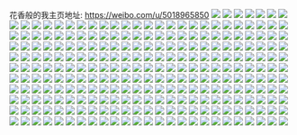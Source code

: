花香般的我主页地址: https://weibo.com/u/5018965850 
![](https://wx4.sinaimg.cn/mw2000/005tF4i6ly1h8yiqxqsamj30mt0mtgn5.jpg) 
![](https://wx4.sinaimg.cn/mw2000/005tF4i6ly1h8yiqy4356j30oo0ooq4i.jpg) 
![](https://wx4.sinaimg.cn/mw2000/005tF4i6ly1h8yiqxbivhj31f40u0454.jpg) 
![](https://wx4.sinaimg.cn/mw2000/005tF4i6ly1h8xny1k7hwj30u0140jwa.jpg) 
![](https://wx4.sinaimg.cn/mw2000/005tF4i6ly1h8xny0ykpqj30u0140n2e.jpg) 
![](https://wx4.sinaimg.cn/mw2000/005tF4i6ly1h8xny23pmkj30u0140dk5.jpg) 
![](https://wx4.sinaimg.cn/mw2000/005tF4i6ly1h8xny2lxc9j30u0140q8p.jpg) 
![](https://wx4.sinaimg.cn/mw2000/005tF4i6ly1h8xny334fuj30u0140jwj.jpg) 
![](https://wx4.sinaimg.cn/mw2000/005tF4i6ly1h8xe996glyj30u01400x3.jpg) 
![](https://wx4.sinaimg.cn/mw2000/005tF4i6ly1h8xe99kkfcj30u0140n18.jpg) 
![](https://wx4.sinaimg.cn/mw2000/005tF4i6ly1h8xe9a4z4tj30u0140ae9.jpg) 
![](https://wx4.sinaimg.cn/mw2000/005tF4i6ly1h8xe9ak408j30u0140wij.jpg) 
![](https://wx4.sinaimg.cn/mw2000/005tF4i6ly1h8xe9b04voj30u01400ws.jpg) 
![](https://wx4.sinaimg.cn/mw2000/005tF4i6ly1h8xe9bk0v4j30u0140aem.jpg) 
![](https://wx4.sinaimg.cn/mw2000/005tF4i6ly1h8wh9mni6gj30u0140wj7.jpg) 
![](https://wx4.sinaimg.cn/mw2000/005tF4i6ly1h8wh9lae9xj30ts12iq81.jpg) 
![](https://wx4.sinaimg.cn/mw2000/005tF4i6ly1h8vd0cxuq2j30u0140dkd.jpg) 
![](https://wx4.sinaimg.cn/mw2000/005tF4i6ly1h8vd0dko87j30u0140q6p.jpg) 
![](https://wx4.sinaimg.cn/mw2000/005tF4i6ly1h8vd0e4551j31400u00xi.jpg) 
![](https://wx4.sinaimg.cn/mw2000/005tF4i6ly1h8vd0er8zlj31400u0tf2.jpg) 
![](https://wx4.sinaimg.cn/mw2000/005tF4i6ly1h8vd0fy73dj30u012eq6q.jpg) 
![](https://wx4.sinaimg.cn/mw2000/005tF4i6ly1h8vd0ghze9j31400u0q77.jpg) 
![](https://wx4.sinaimg.cn/mw2000/005tF4i6ly1h8vd0cefiyj30u00u00z7.jpg) 
![](https://wx4.sinaimg.cn/mw2000/005tF4i6ly1h8u5pk15ptj30u0140jv2.jpg) 
![](https://wx4.sinaimg.cn/mw2000/005tF4i6ly1h8u5pjlgujj30u0140whj.jpg) 
![](https://wx4.sinaimg.cn/mw2000/005tF4i6ly1h8u5pkhnohj30u0140785.jpg) 
![](https://wx4.sinaimg.cn/mw2000/005tF4i6ly1h8u5pkxae0j30u0140gp5.jpg) 
![](https://wx4.sinaimg.cn/mw2000/005tF4i6ly1h8u5pla2lgj30u0140juc.jpg) 
![](https://wx4.sinaimg.cn/mw2000/005tF4i6ly1h8u5plp37uj30u0140tbu.jpg) 
![](https://wx4.sinaimg.cn/mw2000/005tF4i6ly1h8u5pmadcoj311c0u0dle.jpg) 
![](https://wx4.sinaimg.cn/mw2000/005tF4i6ly1h8u5pms1poj30zc0u0n2c.jpg) 
![](https://wx4.sinaimg.cn/mw2000/005tF4i6ly1h8t1nmqgtjj30u0191gvd.jpg) 
![](https://wx4.sinaimg.cn/mw2000/005tF4i6ly1h8t1nlqsjqj30u0191129.jpg) 
![](https://wx4.sinaimg.cn/mw2000/005tF4i6ly1h8t1nnfv8qj30u0191ajg.jpg) 
![](https://wx4.sinaimg.cn/mw2000/005tF4i6ly1h8sslsxmchj30u014078r.jpg) 
![](https://wx4.sinaimg.cn/mw2000/005tF4i6ly1h8ssls6z44j30u0140afa.jpg) 
![](https://wx4.sinaimg.cn/mw2000/005tF4i6ly1h8ssltm395j30u0140gqg.jpg) 
![](https://wx4.sinaimg.cn/mw2000/005tF4i6ly1h8rxehi3mdj30u0140wii.jpg) 
![](https://wx4.sinaimg.cn/mw2000/005tF4i6ly1h8rxegvpynj30u0140wi8.jpg) 
![](https://wx4.sinaimg.cn/mw2000/005tF4i6ly1h8rxei2ogkj30u0140wh2.jpg) 
![](https://wx4.sinaimg.cn/mw2000/005tF4i6ly1h8rxeika9xj30u0140jwm.jpg) 
![](https://wx4.sinaimg.cn/mw2000/005tF4i6ly1h8rxej36orj30u014042p.jpg) 
![](https://wx4.sinaimg.cn/mw2000/005tF4i6ly1h8rxejkll0j30u0140gqp.jpg) 
![](https://wx4.sinaimg.cn/mw2000/005tF4i6ly1h8rmjnopafj30u0140wim.jpg) 
![](https://wx4.sinaimg.cn/mw2000/005tF4i6ly1h8rmjo2egtj30u0127n0y.jpg) 
![](https://wx4.sinaimg.cn/mw2000/005tF4i6ly1h8rmjoib5xj30u0140dll.jpg) 
![](https://wx4.sinaimg.cn/mw2000/005tF4i6ly1h8rmjn3ggsj30u0140wnq.jpg) 
![](https://wx4.sinaimg.cn/mw2000/005tF4i6ly1h8rmjp6jctj31400u0466.jpg) 
![](https://wx4.sinaimg.cn/mw2000/005tF4i6ly1h8rmjpt6qsj31400u0n55.jpg) 
![](https://wx4.sinaimg.cn/mw2000/005tF4i6ly1h8rmjqb6ddj31400u0109.jpg) 
![](https://wx4.sinaimg.cn/mw2000/005tF4i6ly1h8rmjr10kzj30u0140qbd.jpg) 
![](https://wx4.sinaimg.cn/mw2000/005tF4i6ly1h8qu4qvsa5j30u00u0n03.jpg) 
![](https://wx4.sinaimg.cn/mw2000/005tF4i6ly1h8qu4qknk0j30u00u00vh.jpg) 
![](https://wx4.sinaimg.cn/mw2000/005tF4i6ly1h8qpm84zaqj30u0140qcr.jpg) 
![](https://wx4.sinaimg.cn/mw2000/005tF4i6ly1h8qpm9uetyj30u014048e.jpg) 
![](https://wx4.sinaimg.cn/mw2000/005tF4i6ly1h8qpmb27hrj30u0140dni.jpg) 
![](https://wx4.sinaimg.cn/mw2000/005tF4i6ly1h8qpm6j72nj30u0140k14.jpg) 
![](https://wx4.sinaimg.cn/mw2000/005tF4i6ly1h8qpmc8mhpj30u0140k0g.jpg) 
![](https://wx4.sinaimg.cn/mw2000/005tF4i6ly1h8qpmdnei2j30u0140guv.jpg) 
![](https://wx4.sinaimg.cn/mw2000/005tF4i6ly1h8qpmem00mj30u0140wm7.jpg) 
![](https://wx4.sinaimg.cn/mw2000/005tF4i6ly1h86tdihfctj30u0140q6n.jpg) 
![](https://wx4.sinaimg.cn/mw2000/005tF4i6ly1h86tdjgc1sj30u01400wd.jpg) 
![](https://wx4.sinaimg.cn/mw2000/005tF4i6ly1h86tdhmu5wj30u01400wg.jpg) 
![](https://wx4.sinaimg.cn/mw2000/005tF4i6ly1h86tdkdfjhj30u014042a.jpg) 
![](https://wx4.sinaimg.cn/mw2000/005tF4i6ly1h83aqd2kgqj30u0140tfg.jpg) 
![](https://wx4.sinaimg.cn/mw2000/005tF4i6ly1h83aqeexvgj30u014079b.jpg) 
![](https://wx4.sinaimg.cn/mw2000/005tF4i6ly1h83aqfz5caj30u0140wjn.jpg) 
![](https://wx4.sinaimg.cn/mw2000/005tF4i6ly1h83aqazso1j30u014078o.jpg) 
![](https://wx4.sinaimg.cn/mw2000/005tF4i6ly1h811i3qn3nj30v91ufk6l.jpg) 
![](https://wx4.sinaimg.cn/mw2000/005tF4i6ly1h811i58ph4j30v91u3apc.jpg) 
![](https://wx4.sinaimg.cn/mw2000/005tF4i6ly1h811i6vjpqj31dl1bm4hb.jpg) 
![](https://wx4.sinaimg.cn/mw2000/005tF4i6ly1h811i7nqe7j30tj127q6w.jpg) 
![](https://wx4.sinaimg.cn/mw2000/005tF4i6ly1h7zw3yru0wj31400u0tgy.jpg) 
![](https://wx4.sinaimg.cn/mw2000/005tF4i6ly1h7zw3z8p1hj31400u0tgy.jpg) 
![](https://wx4.sinaimg.cn/mw2000/005tF4i6ly1h7zw3yan67j31g00u0n94.jpg) 
![](https://wx4.sinaimg.cn/mw2000/005tF4i6ly1h7zw40051mj31km0u0na6.jpg) 
![](https://wx4.sinaimg.cn/mw2000/005tF4i6ly1h7zw40pz2bj318c0u0jzr.jpg) 
![](https://wx4.sinaimg.cn/mw2000/005tF4i6ly1h7zw416q6jj31400u010m.jpg) 
![](https://wx4.sinaimg.cn/mw2000/005tF4i6ly1h7z1kb4pm4j31o02807wj.jpg) 
![](https://wx4.sinaimg.cn/mw2000/005tF4i6ly1h7z1kgg95nj31o0280e82.jpg) 
![](https://wx4.sinaimg.cn/mw2000/005tF4i6ly1h7z1jltkf7j31m92804qq.jpg) 
![](https://wx4.sinaimg.cn/mw2000/005tF4i6ly1h7z1kit5fgj31m9280b2a.jpg) 
![](https://wx4.sinaimg.cn/mw2000/005tF4i6ly1h7z1kl78nfj31o0280u0y.jpg) 
![](https://wx4.sinaimg.cn/mw2000/005tF4i6ly1h7z1knta6lj32801o0u0y.jpg) 
![](https://wx4.sinaimg.cn/mw2000/005tF4i6ly1h7xywg3apzj31o02807wh.jpg) 
![](https://wx4.sinaimg.cn/mw2000/005tF4i6ly1h7xywhlf7lj31o0280e81.jpg) 
![](https://wx4.sinaimg.cn/mw2000/005tF4i6ly1h7xywjayqjj31o0280hdt.jpg) 
![](https://wx4.sinaimg.cn/mw2000/005tF4i6ly1h7xywkttp1j31o0280hdt.jpg) 
![](https://wx4.sinaimg.cn/mw2000/005tF4i6ly1h7xj2jy0aoj30u00u0adv.jpg) 
![](https://wx4.sinaimg.cn/mw2000/005tF4i6ly1h7xj2km584j30u00u0gp5.jpg) 
![](https://wx4.sinaimg.cn/mw2000/005tF4i6ly1h7xj2l9i77j30u00u0tc2.jpg) 
![](https://wx4.sinaimg.cn/mw2000/005tF4i6ly1h7xj2lvnnbj30u00yw0wc.jpg) 
![](https://wx4.sinaimg.cn/mw2000/005tF4i6ly1h7wclls40nj30u0150gr8.jpg) 
![](https://wx4.sinaimg.cn/mw2000/005tF4i6ly1h7wcln0ah2j30u014uwlc.jpg) 
![](https://wx4.sinaimg.cn/mw2000/005tF4i6ly1h7wclknoqkj30u014xwky.jpg) 
![](https://wx4.sinaimg.cn/mw2000/005tF4i6ly1h7wcloa3e4j31400u0n3g.jpg) 
![](https://wx4.sinaimg.cn/mw2000/005tF4i6ly1h7wclpdtxdj30u014rgre.jpg) 
![](https://wx4.sinaimg.cn/mw2000/005tF4i6ly1h7wclqte0kj31400u0tfm.jpg) 
![](https://wx4.sinaimg.cn/mw2000/005tF4i6ly1h7v965q0j8j30u0140jvn.jpg) 
![](https://wx4.sinaimg.cn/mw2000/005tF4i6ly1h7v9663d4kj30u014sdkb.jpg) 
![](https://wx4.sinaimg.cn/mw2000/005tF4i6ly1h7v966kc4xj30u014rjzb.jpg) 
![](https://wx4.sinaimg.cn/mw2000/005tF4i6ly1h7v966wjdbj30u01400zy.jpg) 
![](https://wx4.sinaimg.cn/mw2000/005tF4i6ly1h7v965am68j30u014s436.jpg) 
![](https://wx4.sinaimg.cn/mw2000/005tF4i6ly1h7v967k5i2j30u014sjv9.jpg) 
![](https://wx4.sinaimg.cn/mw2000/005tF4i6ly1h7supdrcdkj30oo0oodh3.jpg) 
![](https://wx4.sinaimg.cn/mw2000/005tF4i6ly1h7rp7c5937j30u0140gqb.jpg) 
![](https://wx4.sinaimg.cn/mw2000/005tF4i6ly1h7rp7ctoa1j30u0140q7u.jpg) 
![](https://wx4.sinaimg.cn/mw2000/005tF4i6ly1h7rp7dcjsxj30u01407a0.jpg) 
![](https://wx4.sinaimg.cn/mw2000/005tF4i6ly1h7rp7bjx71j30u01400x2.jpg) 
![](https://wx4.sinaimg.cn/mw2000/005tF4i6ly1h7pgq5k2o0j30u0140gsf.jpg) 
![](https://wx4.sinaimg.cn/mw2000/005tF4i6ly1h7pgq6wr87j30u0140jym.jpg) 
![](https://wx4.sinaimg.cn/mw2000/005tF4i6ly1h7pgq8e3mdj30u0140471.jpg) 
![](https://wx4.sinaimg.cn/mw2000/005tF4i6ly1h7pgq4hessj30u0140wmi.jpg) 
![](https://wx4.sinaimg.cn/mw2000/005tF4i6ly1h7pgq9zg6vj30u0140qaj.jpg) 
![](https://wx4.sinaimg.cn/mw2000/005tF4i6ly1h7oawoo5stj30u0140drj.jpg) 
![](https://wx4.sinaimg.cn/mw2000/005tF4i6ly1h7oawns19gj30u0140tkz.jpg) 
![](https://wx4.sinaimg.cn/mw2000/005tF4i6ly1h7oawpdnngj30u0140am8.jpg) 
![](https://wx4.sinaimg.cn/mw2000/005tF4i6ly1h7oawq3tuxj30u0140tka.jpg) 
![](https://wx4.sinaimg.cn/mw2000/005tF4i6ly1h7kqsrcqo9j30u014013a.jpg) 
![](https://wx4.sinaimg.cn/mw2000/005tF4i6ly1h7kqss83p5j30u0140k1a.jpg) 
![](https://wx4.sinaimg.cn/mw2000/005tF4i6ly1h7kqsqoxdzj30u00u0dlq.jpg) 
![](https://wx4.sinaimg.cn/mw2000/005tF4i6ly1h7ij8qiocsj30u014046j.jpg) 
![](https://wx4.sinaimg.cn/mw2000/005tF4i6ly1h7ij8r811sj30u0140jz4.jpg) 
![](https://wx4.sinaimg.cn/mw2000/005tF4i6ly1h7ij8s2e3wj30u0140n4z.jpg) 
![](https://wx4.sinaimg.cn/mw2000/005tF4i6ly1h7hrtr919zj30u0140qaj.jpg) 
![](https://wx4.sinaimg.cn/mw2000/005tF4i6ly1h7hrtrvkaoj30u0140gsf.jpg) 
![](https://wx4.sinaimg.cn/mw2000/005tF4i6ly1h7hrtsllg7j30u0140jym.jpg) 
![](https://wx4.sinaimg.cn/mw2000/005tF4i6ly1h7hrttahudj30u0140471.jpg) 
![](https://wx4.sinaimg.cn/mw2000/005tF4i6ly1h7hrtqkqi4j30u0140wmi.jpg) 
![](https://wx4.sinaimg.cn/mw2000/005tF4i6ly1h7g6ik6u2rj30u014077l.jpg) 
![](https://wx4.sinaimg.cn/mw2000/005tF4i6ly1h7g6ikoaa9j30u0140wgy.jpg) 
![](https://wx4.sinaimg.cn/mw2000/005tF4i6ly1h7g6il4zhzj30u0140n6q.jpg) 
![](https://wx4.sinaimg.cn/mw2000/005tF4i6ly1h7g6ijrwa1j30u0140dke.jpg) 
![](https://wx4.sinaimg.cn/mw2000/005tF4i6ly1h7g6ilo135j30u0140wmc.jpg) 
![](https://wx4.sinaimg.cn/mw2000/005tF4i6ly1h7dvxmhnrzj32c0340tum.jpg) 
![](https://wx4.sinaimg.cn/mw2000/005tF4i6ly1h7dvxs5y93j31qg340b2a.jpg) 
![](https://wx4.sinaimg.cn/mw2000/005tF4i6ly1h7dvxw27dij31yd340qv6.jpg) 
![](https://wx4.sinaimg.cn/mw2000/005tF4i6ly1h7cqnpf44jj30vc15swph.jpg) 
![](https://wx4.sinaimg.cn/mw2000/005tF4i6ly1h7cqnqueo7j30vc15s0w9.jpg) 
![](https://wx4.sinaimg.cn/mw2000/005tF4i6ly1h7cqnnwgmrj30vc15s4bz.jpg) 
![](https://wx4.sinaimg.cn/mw2000/005tF4i6ly1h7cqnro5wxj30u00u07b6.jpg) 
![](https://wx4.sinaimg.cn/mw2000/005tF4i6ly1h7cqnse1bnj30u00u0gnk.jpg) 
![](https://wx4.sinaimg.cn/mw2000/005tF4i6ly1h7bl6jo8m7j30u0140n64.jpg) 
![](https://wx4.sinaimg.cn/mw2000/005tF4i6ly1h7bl6kpuabj30u014010s.jpg) 
![](https://wx4.sinaimg.cn/mw2000/005tF4i6ly1h7bl6lrxjvj30u0140tcz.jpg) 
![](https://wx4.sinaimg.cn/mw2000/005tF4i6ly1h7bl6il6mfj30u0140thr.jpg) 
![](https://wx4.sinaimg.cn/mw2000/005tF4i6ly1h799siwns7j30u014rah2.jpg) 
![](https://wx4.sinaimg.cn/mw2000/005tF4i6ly1h799sk7w3uj30u0140tgh.jpg) 
![](https://wx4.sinaimg.cn/mw2000/005tF4i6ly1h799sl0syrj30u014rjyl.jpg) 
![](https://wx4.sinaimg.cn/mw2000/005tF4i6ly1h799sm6i52j30u0140dpx.jpg) 
![](https://wx4.sinaimg.cn/mw2000/005tF4i6ly1h7851vz18uj30u0140tds.jpg) 
![](https://wx4.sinaimg.cn/mw2000/005tF4i6ly1h7851weqjyj31400u0jt7.jpg) 
![](https://wx4.sinaimg.cn/mw2000/005tF4i6ly1h7851x42bnj30u0140q5n.jpg) 
![](https://wx4.sinaimg.cn/mw2000/005tF4i6ly1h7851vj7qcj31400u0tgn.jpg) 
![](https://wx4.sinaimg.cn/mw2000/005tF4i6ly1h74ntmek4pj30u012e0u8.jpg) 
![](https://wx4.sinaimg.cn/mw2000/005tF4i6ly1h74ntobcwqj30u00u0gq7.jpg) 
![](https://wx4.sinaimg.cn/mw2000/005tF4i6ly1h74ntp8s4xj31400u0gnj.jpg) 
![](https://wx4.sinaimg.cn/mw2000/005tF4i6ly1h74ntq8tl6j30u0140dkd.jpg) 
![](https://wx4.sinaimg.cn/mw2000/005tF4i6ly1h74ntr8q07j30u0140q6p.jpg) 
![](https://wx4.sinaimg.cn/mw2000/005tF4i6ly1h74ntlhcu9j31400u0gph.jpg) 
![](https://wx4.sinaimg.cn/mw2000/005tF4i6ly1h73irbz1cfj30u0140grc.jpg) 
![](https://wx4.sinaimg.cn/mw2000/005tF4i6ly1h73ircj4ylj30u0140tdo.jpg) 
![](https://wx4.sinaimg.cn/mw2000/005tF4i6ly1h73ird3mlmj30u0140guv.jpg) 
![](https://wx4.sinaimg.cn/mw2000/005tF4i6ly1h73irdqvn6j30u0140qcr.jpg) 
![](https://wx4.sinaimg.cn/mw2000/005tF4i6ly1h73irbgf4mj30u014048e.jpg) 
![](https://wx4.sinaimg.cn/mw2000/005tF4i6ly1h6ytzx7t5sj30jy0y4tad.jpg) 
![](https://wx4.sinaimg.cn/mw2000/005tF4i6ly1h6ytzwhc50j30ln0sdju3.jpg) 
![](https://wx4.sinaimg.cn/mw2000/005tF4i6ly1h6wlclss8mj31400t7wja.jpg) 
![](https://wx4.sinaimg.cn/mw2000/005tF4i6ly1h6wlcnkuvuj30od12a43f.jpg) 
![](https://wx4.sinaimg.cn/mw2000/005tF4i6ly1h6wlcoppdlj30p310tae0.jpg) 
![](https://wx4.sinaimg.cn/mw2000/005tF4i6ly1h6wlcq3ldej30n9124wij.jpg) 
![](https://wx4.sinaimg.cn/mw2000/005tF4i6ly1h6wlcjpn8rj30nj10oq62.jpg) 
![](https://wx4.sinaimg.cn/mw2000/005tF4i6ly1h6wlcrbhz8j316k0t378c.jpg) 
![](https://wx4.sinaimg.cn/mw2000/005tF4i6ly1h6vetyd2nmj30u0140432.jpg) 
![](https://wx4.sinaimg.cn/mw2000/005tF4i6ly1h6vetz2kubj30u0140jvx.jpg) 
![](https://wx4.sinaimg.cn/mw2000/005tF4i6ly1h6vetxj54gj30ty140tan.jpg) 
![](https://wx4.sinaimg.cn/mw2000/005tF4i6ly1h6vetzx63gj30u0140dmn.jpg) 
![](https://wx4.sinaimg.cn/mw2000/005tF4i6ly1h6veu0lcubj30u01400uj.jpg) 
![](https://wx4.sinaimg.cn/mw2000/005tF4i6ly1h6veu1czi7j30u0140tcz.jpg) 
![](https://wx4.sinaimg.cn/mw2000/005tF4i6ly1h6t4d0632kj30u0140thn.jpg) 
![](https://wx4.sinaimg.cn/mw2000/005tF4i6ly1h6t4czk3a5j30u0111mz8.jpg) 
![](https://wx4.sinaimg.cn/mw2000/005tF4i6ly1h6r3ty8dtej30u01407ci.jpg) 
![](https://wx4.sinaimg.cn/mw2000/005tF4i6ly1h6r3tyxr0gj30u01400wg.jpg) 
![](https://wx4.sinaimg.cn/mw2000/005tF4i6ly1h6r3txny0qj30u0140n0b.jpg) 
![](https://wx4.sinaimg.cn/mw2000/005tF4i6ly1h6ncz5aeg5j30u014079m.jpg) 
![](https://wx4.sinaimg.cn/mw2000/005tF4i6ly1h6ncz5q8blj30u0140q9v.jpg) 
![](https://wx4.sinaimg.cn/mw2000/005tF4i6ly1h6lh6n5ktbj31o0280e81.jpg) 
![](https://wx4.sinaimg.cn/mw2000/005tF4i6ly1h6lh6pb3vdj32c0340jym.jpg) 
![](https://wx4.sinaimg.cn/mw2000/005tF4i6ly1h6lh6puygmj31140ru3zw.jpg) 
![](https://wx4.sinaimg.cn/mw2000/005tF4i6ly1h6lh6rn0mdj32801o0k19.jpg) 
![](https://wx4.sinaimg.cn/mw2000/005tF4i6ly1h6hir3gd0hj30u0140q3f.jpg) 
![](https://wx4.sinaimg.cn/mw2000/005tF4i6ly1h6hir3turdj30u0140wf2.jpg) 
![](https://wx4.sinaimg.cn/mw2000/005tF4i6ly1h6hir47b2cj30u0141gma.jpg) 
![](https://wx4.sinaimg.cn/mw2000/005tF4i6ly1h6hir4q4byj30u0140mxp.jpg) 
![](https://wx4.sinaimg.cn/mw2000/005tF4i6ly1h6hir53dgxj30u0140q3d.jpg) 
![](https://wx4.sinaimg.cn/mw2000/005tF4i6ly1h6gczmuhg6j30u014046s.jpg) 
![](https://wx4.sinaimg.cn/mw2000/005tF4i6ly1h6gczoeh54j30u01407bh.jpg) 
![](https://wx4.sinaimg.cn/mw2000/005tF4i6ly1h6gczpwi5gj30u0140ahe.jpg) 
![](https://wx4.sinaimg.cn/mw2000/005tF4i6ly1h6f3z0scw3j30u0140ab0.jpg) 
![](https://wx4.sinaimg.cn/mw2000/005tF4i6ly1h6f3z1ah45j30u0140dgi.jpg) 
![](https://wx4.sinaimg.cn/mw2000/005tF4i6ly1h6e369hivdj30u0140qbg.jpg) 
![](https://wx4.sinaimg.cn/mw2000/005tF4i6ly1h6e36a5n5gj30u014011b.jpg) 
![](https://wx4.sinaimg.cn/mw2000/005tF4i6ly1h62gw7hdb2j329a30enpe.jpg) 
![](https://wx4.sinaimg.cn/mw2000/005tF4i6ly1h62gw9yv6aj329930dajj.jpg) 
![](https://wx4.sinaimg.cn/mw2000/005tF4i6ly1h62gwcuwfbj328u2zsnpe.jpg) 
![](https://wx4.sinaimg.cn/mw2000/005tF4i6ly1h62gwgqp9wj32c03407wj.jpg) 
![](https://wx4.sinaimg.cn/mw2000/005tF4i6ly1h62gwk94aaj32742xi7wj.jpg) 
![](https://wx4.sinaimg.cn/mw2000/005tF4i6ly1h62gw562l4j328q2zntnc.jpg) 
![](https://wx4.sinaimg.cn/mw2000/005tF4i6ly1h619op2wlcj30u00u0myl.jpg) 
![](https://wx4.sinaimg.cn/mw2000/005tF4i6ly1h619opmsj9j30u0141acd.jpg) 
![](https://wx4.sinaimg.cn/mw2000/005tF4i6ly1h619oqnjbnj30u0140grw.jpg) 
![](https://wx4.sinaimg.cn/mw2000/005tF4i6ly1h619or7gosj30u0140jxm.jpg) 
![](https://wx4.sinaimg.cn/mw2000/005tF4i6ly1h619orsw6mj30u011nwgf.jpg) 
![](https://wx4.sinaimg.cn/mw2000/005tF4i6ly1h619oon1hsj30u0140zly.jpg) 
![](https://wx4.sinaimg.cn/mw2000/005tF4i6ly1h604z0cqy6j32c03407wj.jpg) 
![](https://wx4.sinaimg.cn/mw2000/005tF4i6ly1h604z6pfqrj31sc2dswlg.jpg) 
![](https://wx4.sinaimg.cn/mw2000/005tF4i6ly1h604zeywnij32c0340481.jpg) 
![](https://wx4.sinaimg.cn/mw2000/005tF4i6ly1h604znl6pgj32c034045x.jpg) 
![](https://wx4.sinaimg.cn/mw2000/005tF4i6ly1h5xwaz124ij30u01410v1.jpg) 
![](https://wx4.sinaimg.cn/mw2000/005tF4i6ly1h5xwazjtqkj30u01407ax.jpg) 
![](https://wx4.sinaimg.cn/mw2000/005tF4i6ly1h5jxeklxq1j31400u0dl5.jpg) 
![](https://wx4.sinaimg.cn/mw2000/005tF4i6ly1h5jxel5mccj31400u0tdb.jpg) 
![](https://wx4.sinaimg.cn/mw2000/005tF4i6ly1h5apjnlyfyj329a30enpe.jpg) 
![](https://wx4.sinaimg.cn/mw2000/005tF4i6ly1h5apjpy0cyj329930dqv6.jpg) 
![](https://wx4.sinaimg.cn/mw2000/005tF4i6ly1h5apjrphgnj328u2zsnpe.jpg) 
![](https://wx4.sinaimg.cn/mw2000/005tF4i6ly1h5apju1svoj32c03407wj.jpg) 
![](https://wx4.sinaimg.cn/mw2000/005tF4i6ly1h5apjkhhbmj32742xi7wj.jpg) 
![](https://wx4.sinaimg.cn/mw2000/005tF4i6ly1h5apjxjmvsj328q2znb2b.jpg) 
![](https://wx4.sinaimg.cn/mw2000/005tF4i6ly1h5ap07ybpvj31zp1hse81.jpg) 
![](https://wx4.sinaimg.cn/mw2000/005tF4i6ly1h5ap0bwrnjj31o01o0b29.jpg) 
![](https://wx4.sinaimg.cn/mw2000/005tF4i6ly1h5ap0grcsnj327s1nuu0x.jpg) 
![](https://wx4.sinaimg.cn/mw2000/005tF4i6ly1h5ap1manjjj32c0340b2b.jpg) 
![](https://wx4.sinaimg.cn/mw2000/005tF4i6ly1h561b2yu7rj31400u0do8.jpg) 
![](https://wx4.sinaimg.cn/mw2000/005tF4i6ly1h561b43wa1j31400u0do0.jpg) 
![](https://wx4.sinaimg.cn/mw2000/005tF4i6ly1h561b4wijyj30s70qm423.jpg) 
![](https://wx4.sinaimg.cn/mw2000/005tF4i6ly1h54skx1jwwj30u0140jwh.jpg) 
![](https://wx4.sinaimg.cn/mw2000/005tF4i6ly1h54skwaha1j30u0140dm8.jpg) 
![](https://wx4.sinaimg.cn/mw2000/005tF4i6ly1h54skyl5cfj30u0140n2y.jpg) 
![](https://wx4.sinaimg.cn/mw2000/005tF4i6ly1h54sl0wjm2j30u014044g.jpg) 
![](https://wx4.sinaimg.cn/mw2000/005tF4i6ly1h54sl36znqj30u01400z6.jpg) 
![](https://wx4.sinaimg.cn/mw2000/005tF4i6ly1h53su3mqgwj30u00u0ael.jpg) 
![](https://wx4.sinaimg.cn/mw2000/005tF4i6ly1h53su45pm6j30u011nag7.jpg) 
![](https://wx4.sinaimg.cn/mw2000/005tF4i6ly1h53su4o4zgj30u0140jxm.jpg) 
![](https://wx4.sinaimg.cn/mw2000/005tF4i6ly1h53su38p03j30u0140grw.jpg) 
![](https://wx4.sinaimg.cn/mw2000/005tF4i6ly1h53su5crg5j30u0141dms.jpg) 
![](https://wx4.sinaimg.cn/mw2000/005tF4i6ly1h53su5x3yoj30u0140n35.jpg) 
![](https://wx4.sinaimg.cn/mw2000/005tF4i6ly1h51deh49bmj30u0140dnx.jpg) 
![](https://wx4.sinaimg.cn/mw2000/005tF4i6ly1h51dehpy6rj30u00u0dj4.jpg) 
![](https://wx4.sinaimg.cn/mw2000/005tF4i6ly1h51dei7nw4j30u00u0mzj.jpg) 
![](https://wx4.sinaimg.cn/mw2000/005tF4i6ly1h51dejv7xhj31400u07cm.jpg) 
![](https://wx4.sinaimg.cn/mw2000/005tF4i6ly1h51del3gxwj30u00u00ws.jpg) 
![](https://wx4.sinaimg.cn/mw2000/005tF4i6ly1h50o9aeusgj30u0140dhk.jpg) 
![](https://wx4.sinaimg.cn/mw2000/005tF4i6ly1h50o9at7c4j30u0140763.jpg) 
![](https://wx4.sinaimg.cn/mw2000/005tF4i6ly1h50o9b9w2rj30u0140jtc.jpg) 
![](https://wx4.sinaimg.cn/mw2000/005tF4i6ly1h50o9bq0bhj31400u0gnk.jpg) 
![](https://wx4.sinaimg.cn/mw2000/005tF4i6ly1h50o9c7ecuj30u0140taf.jpg) 
![](https://wx4.sinaimg.cn/mw2000/005tF4i6ly1h50o9cogl5j31400u0dl5.jpg) 
